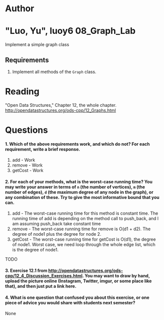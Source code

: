Author
==========
"Luo, Yu", luoy6
08_Graph_Lab
============

Implement a simple graph class

Requirements
------------

1. Implement all methods of the `Graph` class.

Reading
=======
"Open Data Structures," Chapter 12, the whole chapter. http://opendatastructures.org/ods-cpp/12_Graphs.html

Questions
=========

#### 1. Which of the above requirements work, and which do not? For each requirement, write a brief response.

1. add - Work
2. remove - Work
3. getCost - Work

#### 2. For each of your methods, what is the worst-case running time? You may write your answer in terms of `n` (the number of vertices), `m` (the number of edges), `d` (the maximum degree of any node in the graph), or any combination of these. Try to give the most informative bound that you can.

1. add - The worst-case running time for this method is constant time. The running time of add is depending on the method call to push_back, and I am assuming push_back take constant time
2. remove - The worst-case running time for remove is O(d1 + d2). The degree of node1 plus the degree for node 2.
3. getCost - The worst-case running time for getCost is O(d1), the degree of node1. Worst case, we need loop through the whole edge list, which is the degree of node1. 

TODO

#### 3. Exercise 12.1 from http://opendatastructures.org/ods-cpp/12_4_Discussion_Exercises.html. You may want to draw by hand, upload the picture online (Instagram, Twitter, imgur, or some place like that), and then just put a link here.

#### 4. What is one question that confused you about this exercise, or one piece of advice you would share with students next semester?

None
